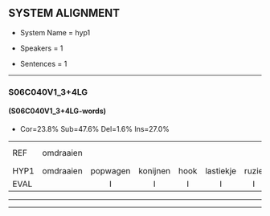 
## SYSTEM ALIGNMENT

- System Name = hyp1

- Speakers = 1

- Sentences = 1

---

### S06C040V1_3+4LG

#### (S06C040V1_3+4LG-words)

- Cor=23.8%	Sub=47.6%	Del=1.6%	Ins=27.0%

|  |  |  |  |  |  |  |  |  |  |  |  |  |  |  |  |  |  |  |  |  |  |  |  |  |  |  |  |  |  |  |  |  |  |  |  |  |  |  |  |  |  |  |  |  |  |  |  |  |  |  |  |  |  |  |  |  |  |  |  |  |  |  |  |
|:--- |:---:|:---:|:---:|:---:|:---:|:---:|:---:|:---:|:---:|:---:|:---:|:---:|:---:|:---:|:---:|:---:|:---:|:---:|:---:|:---:|:---:|:---:|:---:|:---:|:---:|:---:|:---:|:---:|:---:|:---:|:---:|:---:|:---:|:---:|:---:|:---:|:---:|:---:|:---:|:---:|:---:|:---:|:---:|:---:|:---:|:---:|:---:|:---:|:---:|:---:|:---:|:---:|:---:|:---:|:---:|:---:|:---:|:---:|:---:|:---:|:---:|:---:|:---:|
| REF | omdraaien |  |  |  |  |  |  |  |  |  | poppenwagen | konijnenhok*(konijnhok) | elastiekje | ruziemaken | teddybeer | dierentuin | paddenstoelen | verstoppertje | * | wasmachine | fototoestel | toiletpapier | vrachtwagen | buurmannen | vogelkooi | olifant | schommelen | iedereen |  |  | schoenenwinkel*(schoenwinkel) | knutselen | ophangen | verjaardag | sprookjesboek |  |  |  |  |  | tandenborstel | * | *x | slaapkamer |  | achterdeur | ziekenhuis | * | * | nieuwsgierig | afblijven | * | kabouter | washandje | sneeuwwitje | * | goeiendag | vakantie | limonade | autorijden | eindelijk | familie | chocolade |
| HYP1 | omdraaien | popwagen | konijnen | hook | lastiekje | ruzie | maken | ted | die | weer | die | ren | tijn | patden | stoelen | voorstoppertje | pasmar | chin | fototostil | twaruit | papier | vracgtwagen | h | buurmanen | vogelkooi | olifand | schommanen | iedereen | schoen | winkel | genit | zullen | ophangen | verjaardag | sprookjesboek | tandenborsten | ll | dat | kan | ik | nie | lucifer | lucfa | slaapkamer | acterdurziekenhuis | nieuw | schri | ieuw | nieuwsgrit | nieuwsgierig |  | nieuwschrijven | kableen | kabaute | washangsje | sneewic | goeiendag | vakantie | limonade | autorijden | eindelijk | familie | chocolade |
| EVAL |  | I | I | I | I | I | I | I | I | I | S | S | S | S | S | S | S | S | S | S | S | S | S | S |  | S | S |  | I | I | S | S |  |  |  | I | I | I | I | I | S | S | S |  | I | S | S | S | S |  | D | S | S | S | S | S |  |  |  |  |  |  |  |
---

---
